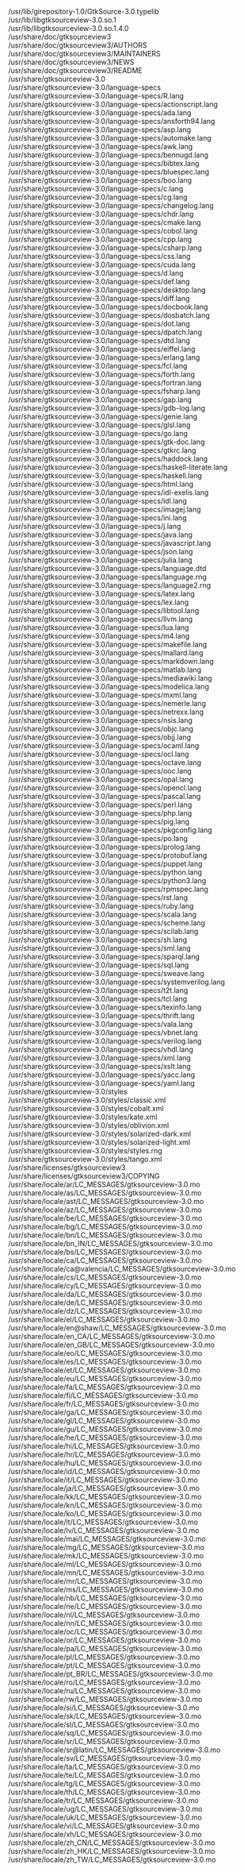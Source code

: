 /usr/lib/girepository-1.0/GtkSource-3.0.typelib  
/usr/lib/libgtksourceview-3.0.so.1  
/usr/lib/libgtksourceview-3.0.so.1.4.0  
/usr/share/doc/gtksourceview3  
/usr/share/doc/gtksourceview3/AUTHORS  
/usr/share/doc/gtksourceview3/MAINTAINERS  
/usr/share/doc/gtksourceview3/NEWS  
/usr/share/doc/gtksourceview3/README  
/usr/share/gtksourceview-3.0  
/usr/share/gtksourceview-3.0/language-specs  
/usr/share/gtksourceview-3.0/language-specs/R.lang  
/usr/share/gtksourceview-3.0/language-specs/actionscript.lang  
/usr/share/gtksourceview-3.0/language-specs/ada.lang  
/usr/share/gtksourceview-3.0/language-specs/ansforth94.lang  
/usr/share/gtksourceview-3.0/language-specs/asp.lang  
/usr/share/gtksourceview-3.0/language-specs/automake.lang  
/usr/share/gtksourceview-3.0/language-specs/awk.lang  
/usr/share/gtksourceview-3.0/language-specs/bennugd.lang  
/usr/share/gtksourceview-3.0/language-specs/bibtex.lang  
/usr/share/gtksourceview-3.0/language-specs/bluespec.lang  
/usr/share/gtksourceview-3.0/language-specs/boo.lang  
/usr/share/gtksourceview-3.0/language-specs/c.lang  
/usr/share/gtksourceview-3.0/language-specs/cg.lang  
/usr/share/gtksourceview-3.0/language-specs/changelog.lang  
/usr/share/gtksourceview-3.0/language-specs/chdr.lang  
/usr/share/gtksourceview-3.0/language-specs/cmake.lang  
/usr/share/gtksourceview-3.0/language-specs/cobol.lang  
/usr/share/gtksourceview-3.0/language-specs/cpp.lang  
/usr/share/gtksourceview-3.0/language-specs/csharp.lang  
/usr/share/gtksourceview-3.0/language-specs/css.lang  
/usr/share/gtksourceview-3.0/language-specs/cuda.lang  
/usr/share/gtksourceview-3.0/language-specs/d.lang  
/usr/share/gtksourceview-3.0/language-specs/def.lang  
/usr/share/gtksourceview-3.0/language-specs/desktop.lang  
/usr/share/gtksourceview-3.0/language-specs/diff.lang  
/usr/share/gtksourceview-3.0/language-specs/docbook.lang  
/usr/share/gtksourceview-3.0/language-specs/dosbatch.lang  
/usr/share/gtksourceview-3.0/language-specs/dot.lang  
/usr/share/gtksourceview-3.0/language-specs/dpatch.lang  
/usr/share/gtksourceview-3.0/language-specs/dtd.lang  
/usr/share/gtksourceview-3.0/language-specs/eiffel.lang  
/usr/share/gtksourceview-3.0/language-specs/erlang.lang  
/usr/share/gtksourceview-3.0/language-specs/fcl.lang  
/usr/share/gtksourceview-3.0/language-specs/forth.lang  
/usr/share/gtksourceview-3.0/language-specs/fortran.lang  
/usr/share/gtksourceview-3.0/language-specs/fsharp.lang  
/usr/share/gtksourceview-3.0/language-specs/gap.lang  
/usr/share/gtksourceview-3.0/language-specs/gdb-log.lang  
/usr/share/gtksourceview-3.0/language-specs/genie.lang  
/usr/share/gtksourceview-3.0/language-specs/glsl.lang  
/usr/share/gtksourceview-3.0/language-specs/go.lang  
/usr/share/gtksourceview-3.0/language-specs/gtk-doc.lang  
/usr/share/gtksourceview-3.0/language-specs/gtkrc.lang  
/usr/share/gtksourceview-3.0/language-specs/haddock.lang  
/usr/share/gtksourceview-3.0/language-specs/haskell-literate.lang  
/usr/share/gtksourceview-3.0/language-specs/haskell.lang  
/usr/share/gtksourceview-3.0/language-specs/html.lang  
/usr/share/gtksourceview-3.0/language-specs/idl-exelis.lang  
/usr/share/gtksourceview-3.0/language-specs/idl.lang  
/usr/share/gtksourceview-3.0/language-specs/imagej.lang  
/usr/share/gtksourceview-3.0/language-specs/ini.lang  
/usr/share/gtksourceview-3.0/language-specs/j.lang  
/usr/share/gtksourceview-3.0/language-specs/java.lang  
/usr/share/gtksourceview-3.0/language-specs/javascript.lang  
/usr/share/gtksourceview-3.0/language-specs/json.lang  
/usr/share/gtksourceview-3.0/language-specs/julia.lang  
/usr/share/gtksourceview-3.0/language-specs/language.dtd  
/usr/share/gtksourceview-3.0/language-specs/language.rng  
/usr/share/gtksourceview-3.0/language-specs/language2.rng  
/usr/share/gtksourceview-3.0/language-specs/latex.lang  
/usr/share/gtksourceview-3.0/language-specs/lex.lang  
/usr/share/gtksourceview-3.0/language-specs/libtool.lang  
/usr/share/gtksourceview-3.0/language-specs/llvm.lang  
/usr/share/gtksourceview-3.0/language-specs/lua.lang  
/usr/share/gtksourceview-3.0/language-specs/m4.lang  
/usr/share/gtksourceview-3.0/language-specs/makefile.lang  
/usr/share/gtksourceview-3.0/language-specs/mallard.lang  
/usr/share/gtksourceview-3.0/language-specs/markdown.lang  
/usr/share/gtksourceview-3.0/language-specs/matlab.lang  
/usr/share/gtksourceview-3.0/language-specs/mediawiki.lang  
/usr/share/gtksourceview-3.0/language-specs/modelica.lang  
/usr/share/gtksourceview-3.0/language-specs/mxml.lang  
/usr/share/gtksourceview-3.0/language-specs/nemerle.lang  
/usr/share/gtksourceview-3.0/language-specs/netrexx.lang  
/usr/share/gtksourceview-3.0/language-specs/nsis.lang  
/usr/share/gtksourceview-3.0/language-specs/objc.lang  
/usr/share/gtksourceview-3.0/language-specs/objj.lang  
/usr/share/gtksourceview-3.0/language-specs/ocaml.lang  
/usr/share/gtksourceview-3.0/language-specs/ocl.lang  
/usr/share/gtksourceview-3.0/language-specs/octave.lang  
/usr/share/gtksourceview-3.0/language-specs/ooc.lang  
/usr/share/gtksourceview-3.0/language-specs/opal.lang  
/usr/share/gtksourceview-3.0/language-specs/opencl.lang  
/usr/share/gtksourceview-3.0/language-specs/pascal.lang  
/usr/share/gtksourceview-3.0/language-specs/perl.lang  
/usr/share/gtksourceview-3.0/language-specs/php.lang  
/usr/share/gtksourceview-3.0/language-specs/pig.lang  
/usr/share/gtksourceview-3.0/language-specs/pkgconfig.lang  
/usr/share/gtksourceview-3.0/language-specs/po.lang  
/usr/share/gtksourceview-3.0/language-specs/prolog.lang  
/usr/share/gtksourceview-3.0/language-specs/protobuf.lang  
/usr/share/gtksourceview-3.0/language-specs/puppet.lang  
/usr/share/gtksourceview-3.0/language-specs/python.lang  
/usr/share/gtksourceview-3.0/language-specs/python3.lang  
/usr/share/gtksourceview-3.0/language-specs/rpmspec.lang  
/usr/share/gtksourceview-3.0/language-specs/rst.lang  
/usr/share/gtksourceview-3.0/language-specs/ruby.lang  
/usr/share/gtksourceview-3.0/language-specs/scala.lang  
/usr/share/gtksourceview-3.0/language-specs/scheme.lang  
/usr/share/gtksourceview-3.0/language-specs/scilab.lang  
/usr/share/gtksourceview-3.0/language-specs/sh.lang  
/usr/share/gtksourceview-3.0/language-specs/sml.lang  
/usr/share/gtksourceview-3.0/language-specs/sparql.lang  
/usr/share/gtksourceview-3.0/language-specs/sql.lang  
/usr/share/gtksourceview-3.0/language-specs/sweave.lang  
/usr/share/gtksourceview-3.0/language-specs/systemverilog.lang  
/usr/share/gtksourceview-3.0/language-specs/t2t.lang  
/usr/share/gtksourceview-3.0/language-specs/tcl.lang  
/usr/share/gtksourceview-3.0/language-specs/texinfo.lang  
/usr/share/gtksourceview-3.0/language-specs/thrift.lang  
/usr/share/gtksourceview-3.0/language-specs/vala.lang  
/usr/share/gtksourceview-3.0/language-specs/vbnet.lang  
/usr/share/gtksourceview-3.0/language-specs/verilog.lang  
/usr/share/gtksourceview-3.0/language-specs/vhdl.lang  
/usr/share/gtksourceview-3.0/language-specs/xml.lang  
/usr/share/gtksourceview-3.0/language-specs/xslt.lang  
/usr/share/gtksourceview-3.0/language-specs/yacc.lang  
/usr/share/gtksourceview-3.0/language-specs/yaml.lang  
/usr/share/gtksourceview-3.0/styles  
/usr/share/gtksourceview-3.0/styles/classic.xml  
/usr/share/gtksourceview-3.0/styles/cobalt.xml  
/usr/share/gtksourceview-3.0/styles/kate.xml  
/usr/share/gtksourceview-3.0/styles/oblivion.xml  
/usr/share/gtksourceview-3.0/styles/solarized-dark.xml  
/usr/share/gtksourceview-3.0/styles/solarized-light.xml  
/usr/share/gtksourceview-3.0/styles/styles.rng  
/usr/share/gtksourceview-3.0/styles/tango.xml  
/usr/share/licenses/gtksourceview3  
/usr/share/licenses/gtksourceview3/COPYING  
/usr/share/locale/ar/LC\_MESSAGES/gtksourceview-3.0.mo  
/usr/share/locale/as/LC\_MESSAGES/gtksourceview-3.0.mo  
/usr/share/locale/ast/LC\_MESSAGES/gtksourceview-3.0.mo  
/usr/share/locale/az/LC\_MESSAGES/gtksourceview-3.0.mo  
/usr/share/locale/be/LC\_MESSAGES/gtksourceview-3.0.mo  
/usr/share/locale/bg/LC\_MESSAGES/gtksourceview-3.0.mo  
/usr/share/locale/bn/LC\_MESSAGES/gtksourceview-3.0.mo  
/usr/share/locale/bn\_IN/LC\_MESSAGES/gtksourceview-3.0.mo  
/usr/share/locale/bs/LC\_MESSAGES/gtksourceview-3.0.mo  
/usr/share/locale/ca/LC\_MESSAGES/gtksourceview-3.0.mo  
/usr/share/locale/ca@valencia/LC\_MESSAGES/gtksourceview-3.0.mo  
/usr/share/locale/cs/LC\_MESSAGES/gtksourceview-3.0.mo  
/usr/share/locale/cy/LC\_MESSAGES/gtksourceview-3.0.mo  
/usr/share/locale/da/LC\_MESSAGES/gtksourceview-3.0.mo  
/usr/share/locale/de/LC\_MESSAGES/gtksourceview-3.0.mo  
/usr/share/locale/dz/LC\_MESSAGES/gtksourceview-3.0.mo  
/usr/share/locale/el/LC\_MESSAGES/gtksourceview-3.0.mo  
/usr/share/locale/en@shaw/LC\_MESSAGES/gtksourceview-3.0.mo  
/usr/share/locale/en\_CA/LC\_MESSAGES/gtksourceview-3.0.mo  
/usr/share/locale/en\_GB/LC\_MESSAGES/gtksourceview-3.0.mo  
/usr/share/locale/eo/LC\_MESSAGES/gtksourceview-3.0.mo  
/usr/share/locale/es/LC\_MESSAGES/gtksourceview-3.0.mo  
/usr/share/locale/et/LC\_MESSAGES/gtksourceview-3.0.mo  
/usr/share/locale/eu/LC\_MESSAGES/gtksourceview-3.0.mo  
/usr/share/locale/fa/LC\_MESSAGES/gtksourceview-3.0.mo  
/usr/share/locale/fi/LC\_MESSAGES/gtksourceview-3.0.mo  
/usr/share/locale/fr/LC\_MESSAGES/gtksourceview-3.0.mo  
/usr/share/locale/ga/LC\_MESSAGES/gtksourceview-3.0.mo  
/usr/share/locale/gl/LC\_MESSAGES/gtksourceview-3.0.mo  
/usr/share/locale/gu/LC\_MESSAGES/gtksourceview-3.0.mo  
/usr/share/locale/he/LC\_MESSAGES/gtksourceview-3.0.mo  
/usr/share/locale/hi/LC\_MESSAGES/gtksourceview-3.0.mo  
/usr/share/locale/hr/LC\_MESSAGES/gtksourceview-3.0.mo  
/usr/share/locale/hu/LC\_MESSAGES/gtksourceview-3.0.mo  
/usr/share/locale/id/LC\_MESSAGES/gtksourceview-3.0.mo  
/usr/share/locale/it/LC\_MESSAGES/gtksourceview-3.0.mo  
/usr/share/locale/ja/LC\_MESSAGES/gtksourceview-3.0.mo  
/usr/share/locale/kk/LC\_MESSAGES/gtksourceview-3.0.mo  
/usr/share/locale/kn/LC\_MESSAGES/gtksourceview-3.0.mo  
/usr/share/locale/ko/LC\_MESSAGES/gtksourceview-3.0.mo  
/usr/share/locale/lt/LC\_MESSAGES/gtksourceview-3.0.mo  
/usr/share/locale/lv/LC\_MESSAGES/gtksourceview-3.0.mo  
/usr/share/locale/mai/LC\_MESSAGES/gtksourceview-3.0.mo  
/usr/share/locale/mg/LC\_MESSAGES/gtksourceview-3.0.mo  
/usr/share/locale/mk/LC\_MESSAGES/gtksourceview-3.0.mo  
/usr/share/locale/ml/LC\_MESSAGES/gtksourceview-3.0.mo  
/usr/share/locale/mn/LC\_MESSAGES/gtksourceview-3.0.mo  
/usr/share/locale/mr/LC\_MESSAGES/gtksourceview-3.0.mo  
/usr/share/locale/ms/LC\_MESSAGES/gtksourceview-3.0.mo  
/usr/share/locale/nb/LC\_MESSAGES/gtksourceview-3.0.mo  
/usr/share/locale/ne/LC\_MESSAGES/gtksourceview-3.0.mo  
/usr/share/locale/nl/LC\_MESSAGES/gtksourceview-3.0.mo  
/usr/share/locale/nn/LC\_MESSAGES/gtksourceview-3.0.mo  
/usr/share/locale/oc/LC\_MESSAGES/gtksourceview-3.0.mo  
/usr/share/locale/or/LC\_MESSAGES/gtksourceview-3.0.mo  
/usr/share/locale/pa/LC\_MESSAGES/gtksourceview-3.0.mo  
/usr/share/locale/pl/LC\_MESSAGES/gtksourceview-3.0.mo  
/usr/share/locale/pt/LC\_MESSAGES/gtksourceview-3.0.mo  
/usr/share/locale/pt\_BR/LC\_MESSAGES/gtksourceview-3.0.mo  
/usr/share/locale/ro/LC\_MESSAGES/gtksourceview-3.0.mo  
/usr/share/locale/ru/LC\_MESSAGES/gtksourceview-3.0.mo  
/usr/share/locale/rw/LC\_MESSAGES/gtksourceview-3.0.mo  
/usr/share/locale/si/LC\_MESSAGES/gtksourceview-3.0.mo  
/usr/share/locale/sk/LC\_MESSAGES/gtksourceview-3.0.mo  
/usr/share/locale/sl/LC\_MESSAGES/gtksourceview-3.0.mo  
/usr/share/locale/sq/LC\_MESSAGES/gtksourceview-3.0.mo  
/usr/share/locale/sr/LC\_MESSAGES/gtksourceview-3.0.mo  
/usr/share/locale/sr@latin/LC\_MESSAGES/gtksourceview-3.0.mo  
/usr/share/locale/sv/LC\_MESSAGES/gtksourceview-3.0.mo  
/usr/share/locale/ta/LC\_MESSAGES/gtksourceview-3.0.mo  
/usr/share/locale/te/LC\_MESSAGES/gtksourceview-3.0.mo  
/usr/share/locale/tg/LC\_MESSAGES/gtksourceview-3.0.mo  
/usr/share/locale/th/LC\_MESSAGES/gtksourceview-3.0.mo  
/usr/share/locale/tr/LC\_MESSAGES/gtksourceview-3.0.mo  
/usr/share/locale/ug/LC\_MESSAGES/gtksourceview-3.0.mo  
/usr/share/locale/uk/LC\_MESSAGES/gtksourceview-3.0.mo  
/usr/share/locale/vi/LC\_MESSAGES/gtksourceview-3.0.mo  
/usr/share/locale/xh/LC\_MESSAGES/gtksourceview-3.0.mo  
/usr/share/locale/zh\_CN/LC\_MESSAGES/gtksourceview-3.0.mo  
/usr/share/locale/zh\_HK/LC\_MESSAGES/gtksourceview-3.0.mo  
/usr/share/locale/zh\_TW/LC\_MESSAGES/gtksourceview-3.0.mo  

